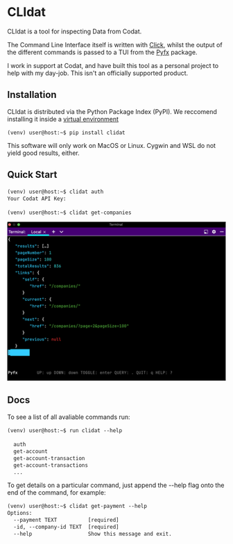 # CLIdat

CLIdat is a tool for inspecting Data from Codat.

The Command Line Interface itself is written with [Click](https://github.com/pallets/click),
whilst the output of the different commands is passed to
a TUI from the [Pyfx](https://github.com/cielong/pyfx) package.

I work in support at Codat, and have built this tool as a personal project
to help with my day-job. This isn't an officially 
supported product.

## Installation

CLIdat is distributed via the Python Package Index (PyPI). We reccomend installing
it inside a [virtual environment](https://docs.python.org/3/library/venv.html)

```console
(venv) user@host:~$ pip install clidat
```
This software will only work on MacOS or Linux. Cygwin and WSL do not yield good results, either.  

## Quick Start

```console
(venv) user@host:~$ clidat auth
Your Codat API Key:

(venv) user@host:~$ clidat get-companies
```
![Clidat Get Companies](./clidat_get_companies_image.png)


## Docs

To see a list of all avaliable commands run:
```console
(venv) user@host:~$ run clidat --help

  auth
  get-account
  get-account-transaction
  get-account-transactions
  ...

```
To get details on a particular command, just append the --help 
flag  onto the end of the command, for example: 

```console
(venv) user@host:~$ clidat get-payment --help
Options:
  --payment TEXT          [required]
  -id, --company-id TEXT  [required]
  --help                  Show this message and exit.


```

